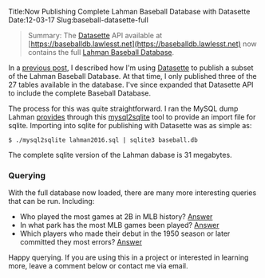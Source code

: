 Title:Now Publishing Complete Lahman Baseball Database with Datasette
Date:12-03-17
Slug:baseball-datasette-full

>Summary: The [Datasette](https://simonwillison.net/2017/Nov/13/datasette/) API available at [https://baseballdb.lawlesst.net](https://baseballdb.lawlesst.net) now contains the full [Lahman Baseball Database](http://www.seanlahman.com/baseball-archive/statistics/).

In a [previous post](http://lawlesst.github.io/notebook/baseball-datasette.html), I described how I'm using [Datasette](https://simonwillison.net/2017/Nov/13/datasette/) to publish a subset of the Lahman Baseball Database. At that time, I only published three of the 27 tables available in the database. I've since expanded that Datasette API to include the complete Baseball Database.

The process for this was quite straightforward. I ran the MySQL dump Lahman [provides](http://www.seanlahman.com/baseball-archive/statistics/) through this [mysql2sqlite](https://github.com/dumblob/mysql2sqlite/blob/master/mysql2sqlite) tool to provide an import file for sqlite. Importing into sqlite for publishing with Datasette was as simple as:

```
$ ./mysql2sqlite lahman2016.sql | sqlite3 baseball.db
```

The complete sqlite version of the Lahman dabase is 31 megabytes.

### Querying

With the full database now loaded, there are many more interesting queries that can be run. Including:

* Who played the most games at 2B in MLB history? [Answer](https://baseballdb.lawlesst.net/baseball-5b7556e?sql=select+F.playerID%2C+M.nameFirst+%7C%7C+%27+%27+%7C%7C++M.nameLast+as+name+%2C+sum%28F.G%29+as+games%0D%0Afrom+Fielding+F%0D%0Ajoin+Master+M+using+%28playerID%29%0D%0Awhere+F.POS%3D%222B%22%0D%0Agroup+by+F.playerID%0D%0AORDER+BY+games+desc+%0D%0ALIMIT+100%3B+)
* In what park has the most MLB games been played? [Answer](https://baseballdb.lawlesst.net/baseball-5b7556e?sql=select+H.%22park.key%22%2C+%22park.name%22%2C+city%2C+state%2C+sum%28games%29+as+games%0D%0Afrom+HomeGames+H%0D%0Ajoin+Parks+P+using+%28%22park.key%22%29%0D%0Agroup+by+H.%22park.key%22+%0D%0Aorder+by+games+desc%0D%0Alimit+100%3B)
* Which players who made their debut in the 1950 season or later committed they most errors? [Answer](https://baseballdb.lawlesst.net/baseball-5b7556e?sql=select+playerID%2C+nameFirst%2C+nameLast%2C+sum%28E%29+as+errors%2C+debut%2C+finalgame%0D%0Afrom+Fielding+F%0D%0Ajoin+Master+M+using+%28playerID%29%0D%0Awhere+debut+%3E+date%28%271950-01-01%27%29%0D%0Agroup+by+playerID%0D%0Aorder+by+errors+desc%0D%0Alimit+100+%3B)

Happy querying. If you are using this in a project or interested in learning more, leave a comment below or contact me via email.

